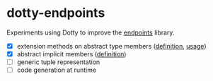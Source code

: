 # dotty-endpoints

Experiments using Dotty to improve the [endpoints](https://github.com/julienrf/endpoints) library.

- [x] extension methods on abstract type members ([definition](https://github.com/julienrf/dotty-endpoints/blob/2480a28c4958179dd89b3713afd5a5d537f3d345/src/main/scala/endpoints/algebra/Endpoints.scala#L33-L40), [usage](https://github.com/julienrf/dotty-endpoints/blob/2480a28c4958179dd89b3713afd5a5d537f3d345/src/main/scala/endpoints/example/Main.scala#L13))
- [x] abstract implicit members ([definition](https://github.com/julienrf/dotty-endpoints/blob/2480a28c4958179dd89b3713afd5a5d537f3d345/src/main/scala/endpoints/algebra/Endpoints.scala#L30-L32))
- [ ] generic tuple representation
- [ ] code generation at runtime
